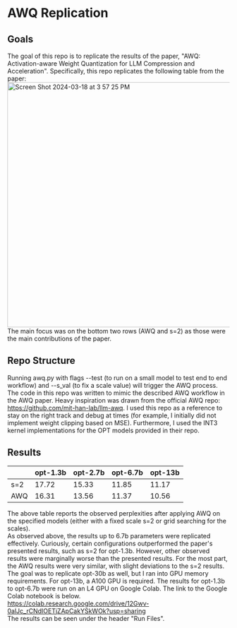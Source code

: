 # AWQ Replication

## Goals
The goal of this repo is to replicate the results of the paper, "AWQ: Activation-aware Weight Quantization for LLM Compression and Acceleration". 
Specifically, this repo replicates the following table from the paper:\
<img width="555" alt="Screen Shot 2024-03-18 at 3 57 25 PM" src="https://github.com/Rohan-Narayan/AWQ_Replication/assets/59516165/2a639b35-a206-46ee-8d47-b68c4169f792"> \
The main focus was on the bottom two rows (AWQ and s=2) as those were the main contributions of the paper.

## Repo Structure
Running awq.py with flags --test (to run on a small model to test end to end workflow) and --s_val (to fix a scale value) will trigger the AWQ process. The code in this repo was written
to mimic the described AWQ workflow in the AWQ paper. Heavy inspiration was drawn from the official AWQ repo: https://github.com/mit-han-lab/llm-awq. I used this repo as a reference to stay
on the right track and debug at times (for example, I initially did not implement weight clipping based on MSE). Furthermore, I used the INT3 kernel implementations for the OPT models provided in their repo. 

## Results
|          | opt-1.3b| opt-2.7b| opt-6.7b| opt-13b |
| -------- | ------- | ------- | ------- | ------- |
| s=2      |  17.72  |  15.33  |  11.85  |  11.17  |
| AWQ      |  16.31  |  13.56  |  11.37  |  10.56  |


The above table reports the observed perplexities after applying AWQ on the specified models (either with a fixed scale s=2 or grid searching for the scales).\
As observed above, the results up to 6.7b parameters were replicated effectively. Curiously, certain configurations outperformed the paper's presented results, such as s=2 for opt-1.3b.
However, other observed results were marginally worse than the presented results. For the most part, the AWQ results were very similar, with slight deviations to the s=2 results. The goal was to replicate opt-30b as well, but I ran into GPU memory requirements. For opt-13b, a A100 GPU 
is required. The results for opt-1.3b to opt-6.7b were run on an L4 GPU on Google Colab. The link to the Google Colab notebook is below. \
https://colab.research.google.com/drive/12Gwv-0alJc_rCNdIOETjZApCakYSkWOk?usp=sharing \
The results can be seen under the header "Run Files".


